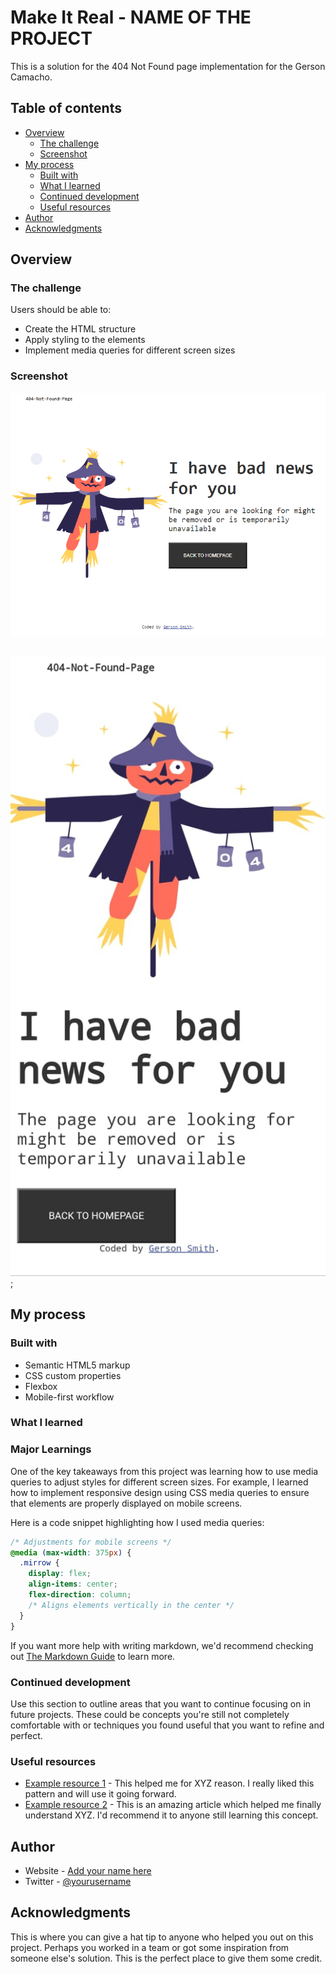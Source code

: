 # Make It Real - NAME OF THE PROJECT

This is a solution for the 404 Not Found page implementation for the Gerson Camacho.


## Table of contents

- [Overview](#overview)
  - [The challenge](#the-challenge)
  - [Screenshot](#screenshot)
- [My process](#my-process)
  - [Built with](#built-with)
  - [What I learned](#what-i-learned)
  - [Continued development](#continued-development)
  - [Useful resources](#useful-resources)
- [Author](#author)
- [Acknowledgments](#acknowledgments)


## Overview

### The challenge

Users should be able to:

- Create the HTML structure
- Apply styling to the elements
- Implement media queries for different screen sizes

### Screenshot

![Screenshot](./design/desktop-design.png)
&nbsp;

![Screenshot](./design/mobile-design.jpg);


## My process

### Built with

- Semantic HTML5 markup
- CSS custom properties
- Flexbox
- Mobile-first workflow

### What I learned

### Major Learnings

One of the key takeaways from this project was learning how to use media queries to adjust styles for different screen sizes. For example, I learned how to implement responsive design using CSS media queries to ensure that elements are properly displayed on mobile screens.

Here is a code snippet highlighting how I used media queries:

```css
/* Adjustments for mobile screens */
@media (max-width: 375px) {
  .mirrow {
    display: flex;
    align-items: center;
    flex-direction: column;
    /* Aligns elements vertically in the center */
  }
}

```

If you want more help with writing markdown, we'd recommend checking out [The Markdown Guide](https://www.markdownguide.org/) to learn more.

### Continued development

Use this section to outline areas that you want to continue focusing on in future projects. These could be concepts you're still not completely comfortable with or techniques you found useful that you want to refine and perfect.

### Useful resources

- [Example resource 1](https://www.example.com) - This helped me for XYZ reason. I really liked this pattern and will use it going forward.
- [Example resource 2](https://www.example.com) - This is an amazing article which helped me finally understand XYZ. I'd recommend it to anyone still learning this concept.

## Author

- Website - [Add your name here](https://www.your-site.com)
- Twitter - [@yourusername](https://www.twitter.com/yourusername)


## Acknowledgments

This is where you can give a hat tip to anyone who helped you out on this project. Perhaps you worked in a team or got some inspiration from someone else's solution. This is the perfect place to give them some credit.
